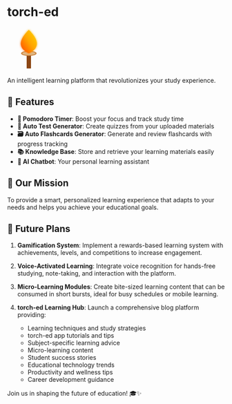 # torch-ed
<svg xmlns="http://www.w3.org/2000/svg" viewBox="0 0 100 100" width="100" height="100">
  <defs>
    <linearGradient id="fireGradient" x1="0%" y1="100%" x2="100%" y2="0%">
      <stop offset="0%" style="stop-color:#FF4500;stop-opacity:1" />
      <stop offset="50%" style="stop-color:#FFA500;stop-opacity:1" />
      <stop offset="100%" style="stop-color:#FFD700;stop-opacity:1" />
    </linearGradient>
    <filter id="glow">
      <feGaussianBlur stdDeviation="2.5" result="coloredBlur"/>
      <feMerge>
        <feMergeNode in="coloredBlur"/>
        <feMergeNode in="SourceGraphic"/>
      </feMerge>
    </filter>
  </defs>
  
  <!-- Torch handle -->
  <rect x="45" y="60" width="10" height="35" fill="#8B4513" />
  <rect x="43" y="60" width="14" height="5" fill="#A0522D" rx="2" ry="2" />
  
  <!-- Torch base -->
  <ellipse cx="50" cy="60" rx="18" ry="6" fill="#CD853F" />
  <ellipse cx="50" cy="60" rx="15" ry="4" fill="#DEB887" />
  
  <!-- Fire -->
  <path d="M50 5 C30 25 20 45 50 60 C80 45 70 25 50 5" fill="url(#fireGradient)" filter="url(#glow)">
    <animate attributeName="d" 
             dur="1.5s" 
             repeatCount="indefinite"
             values="M50 5 C30 25 20 45 50 60 C80 45 70 25 50 5;
                     M50 10 C35 30 25 50 50 60 C75 50 65 30 50 10;
                     M50 5 C30 25 20 45 50 60 C80 45 70 25 50 5" />
  </path>
  
  <!-- Sparks -->
  <circle cx="45" cy="20" r="1" fill="#FFD700">
    <animate attributeName="opacity" values="0;1;0" dur="2s" repeatCount="indefinite" />
  </circle>
  <circle cx="55" cy="15" r="1" fill="#FFD700">
    <animate attributeName="opacity" values="0;1;0" dur="1.5s" repeatCount="indefinite" />
  </circle>
  <circle cx="60" cy="25" r="1" fill="#FFD700">
    <animate attributeName="opacity" values="0;1;0" dur="2.5s" repeatCount="indefinite" />
  </circle>
</svg>

An intelligent learning platform that revolutionizes your study experience.

## 🚀 Features

- **🍅 Pomodoro Timer**: Boost your focus and track study time
- **📝 Auto Test Generator**: Create quizzes from your uploaded materials
- **🗃️ Auto Flashcards Generator**: Generate and review flashcards with progress tracking
- **📚 Knowledge Base**: Store and retrieve your learning materials easily
- **🤖 AI Chatbot**: Your personal learning assistant

## 🎯 Our Mission

To provide a smart, personalized learning experience that adapts to your needs and helps you achieve your educational goals.

## 🔮 Future Plans

1. **Gamification System**: Implement a rewards-based learning system with achievements, levels, and competitions to increase engagement.

2. **Voice-Activated Learning**: Integrate voice recognition for hands-free studying, note-taking, and interaction with the platform.

3. **Micro-Learning Modules**: Create bite-sized learning content that can be consumed in short bursts, ideal for busy schedules or mobile learning.

4. **torch-ed Learning Hub**: Launch a comprehensive blog platform providing:
   - Learning techniques and study strategies
   - torch-ed app tutorials and tips
   - Subject-specific learning advice
   - Micro-learning content
   - Student success stories
   - Educational technology trends
   - Productivity and wellness tips
   - Career development guidance




Join us in shaping the future of education! 🎓✨
